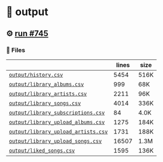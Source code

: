 # 📝  output 

## ⚙️ [run #745](https://github.com/jwenerd/ytm-dl/actions/runs/8377562567)

### 📁 Files

|                                                                         |lines|size|
|-------------------------------------------------------------------------|-----|----|
|[`output/history.csv` ](output/history.csv)                              |5454 |516K|
|[`output/library_albums.csv` ](output/library_albums.csv)                |999  |68K |
|[`output/library_artists.csv` ](output/library_artists.csv)              |2211 |96K |
|[`output/library_songs.csv` ](output/library_songs.csv)                  |4014 |336K|
|[`output/library_subscriptions.csv` ](output/library_subscriptions.csv)  |84   |4.0K|
|[`output/library_upload_albums.csv` ](output/library_upload_albums.csv)  |1275 |184K|
|[`output/library_upload_artists.csv` ](output/library_upload_artists.csv)|1731 |188K|
|[`output/library_upload_songs.csv` ](output/library_upload_songs.csv)    |16507|1.3M|
|[`output/liked_songs.csv` ](output/liked_songs.csv)                      |1595 |136K|